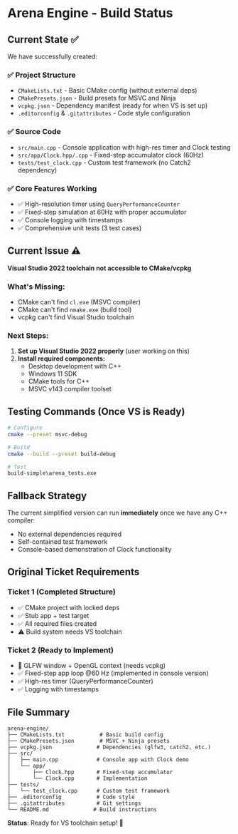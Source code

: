 # Arena Engine - Build Status

## Current State ✅

We have successfully created:

### ✅ Project Structure
- `CMakeLists.txt` - Basic CMake config (without external deps)
- `CMakePresets.json` - Build presets for MSVC and Ninja
- `vcpkg.json` - Dependency manifest (ready for when VS is set up)
- `.editorconfig` & `.gitattributes` - Code style configuration

### ✅ Source Code
- `src/main.cpp` - Console application with high-res timer and Clock testing
- `src/app/Clock.hpp/.cpp` - Fixed-step accumulator clock (60Hz)
- `tests/test_clock.cpp` - Custom test framework (no Catch2 dependency)

### ✅ Core Features Working
- ✅ High-resolution timer using `QueryPerformanceCounter`
- ✅ Fixed-step simulation at 60Hz with proper accumulator
- ✅ Console logging with timestamps
- ✅ Comprehensive unit tests (3 test cases)

## Current Issue ⚠️

**Visual Studio 2022 toolchain not accessible to CMake/vcpkg**

### What's Missing:
- CMake can't find `cl.exe` (MSVC compiler)
- CMake can't find `nmake.exe` (build tool)
- vcpkg can't find Visual Studio toolchain

### Next Steps:
1. **Set up Visual Studio 2022 properly** (user working on this)
2. **Install required components:**
   - Desktop development with C++
   - Windows 11 SDK
   - CMake tools for C++
   - MSVC v143 compiler toolset

## Testing Commands (Once VS is Ready)

```bash
# Configure
cmake --preset msvc-debug

# Build
cmake --build --preset build-debug

# Test
build-simple\arena_tests.exe
```

## Fallback Strategy

The current simplified version can run **immediately** once we have any C++ compiler:
- No external dependencies required
- Self-contained test framework
- Console-based demonstration of Clock functionality

## Original Ticket Requirements

### Ticket 1 (Completed Structure)
- ✅ CMake project with locked deps
- ✅ Stub app + test target  
- ✅ All required files created
- ⚠️ Build system needs VS toolchain

### Ticket 2 (Ready to Implement)
- 🔄 GLFW window + OpenGL context (needs vcpkg)
- ✅ Fixed-step app loop @60 Hz (implemented in console version)
- ✅ High-res timer (QueryPerformanceCounter)
- ✅ Logging with timestamps

## File Summary

```
arena-engine/
├── CMakeLists.txt           # Basic build config
├── CMakePresets.json        # MSVC + Ninja presets  
├── vcpkg.json              # Dependencies (glfw3, catch2, etc.)
├── src/
│   ├── main.cpp            # Console app with Clock demo
│   └── app/
│       ├── Clock.hpp       # Fixed-step accumulator
│       └── Clock.cpp       # Implementation
├── tests/
│   └── test_clock.cpp      # Custom test framework
├── .editorconfig           # Code style
├── .gitattributes          # Git settings
└── README.md              # Build instructions
```

**Status**: Ready for VS toolchain setup! 🚀
